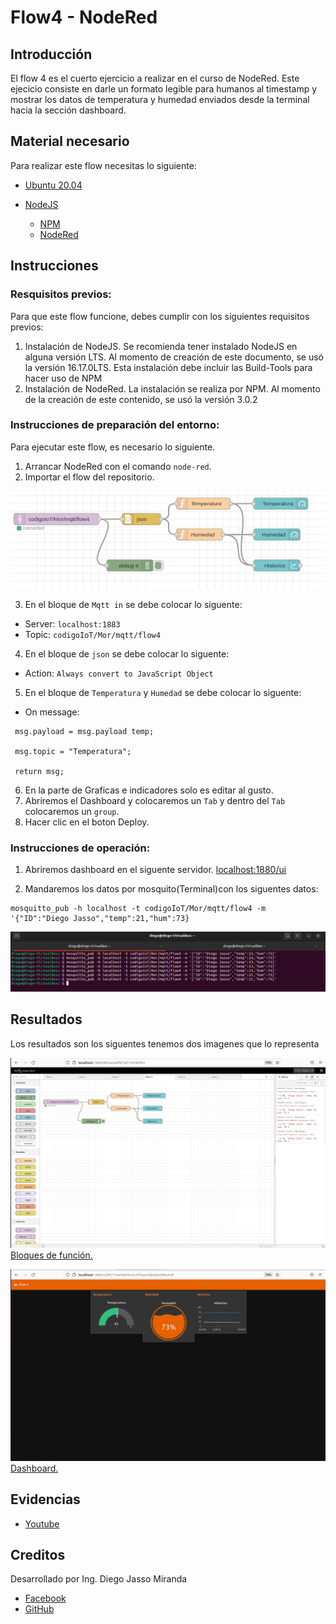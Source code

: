 # Flow4 - NodeRed

## Introducción
El flow 4 es el cuerto ejercicio a realizar en el curso de NodeRed. Este ejecicio consiste en darle un formato legible para humanos al timestamp y mostrar los datos de temperatura y humedad enviados desde la terminal hacia la sección dashboard.

## Material necesario
Para realizar este flow necesitas lo siguiente:

- [Ubuntu 20.04](https://releases.ubuntu.com/20.04/)
- [NodeJS](https://nodejs.org/es/)
      
    - [NPM](https://www.npmjs.com/) 
    - [NodeRed](https://nodered.org/docs/getting-started/local)

## Instrucciones 
### Resquisitos previos:
Para que este flow funcione, debes cumplir con los siguientes requisitos previos:
1. Instalación de NodeJS. Se recomienda tener instalado NodeJS en alguna versión LTS. Al momento de creación de este documento, se usó la versión 16.17.0LTS. Esta instalación debe incluir las Build-Tools para hacer uso de NPM
2. Instalación de NodeRed. La instalación se realiza por NPM. Al momento de la creación de este contenido, se usó la versión 3.0.2

### Instrucciones de preparación del entorno:

Para ejecutar este flow, es necesario lo siguiente.
1. Arrancar NodeRed con el comando `node-red`.
2. Importar el flow del repositorio.

![](https://github.com/DiegoJm10/Flow-4/blob/main/Captura%20desde%202022-09-19%2012-46-48.png?raw=true)


3. En el bloque de `Mqtt in` se debe colocar lo siguente:
    
- Server: `localhost:1883`
- Topic: `codigoIoT/Mor/mqtt/flow4`

4. En el bloque de `json` se debe colocar lo siguente:

- Action: `Always convert to JavaScript Object`

5. En el bloque de `Temperatura` y `Humedad` se debe colocar lo siguente:

- On message: 
```
 msg.payload = msg.payload temp;

 msg.topic = "Temperatura";

 return msg;
```
6. En la parte de Graficas e indicadores solo es editar al gusto.
7. Abriremos el Dashboard y colocaremos un `Tab` y dentro del `Tab` colocaremos un `group`.
8. Hacer clic en el boton Deploy.

### Instrucciones de operación:
1. Abriremos dashboard en el siguente servidor. [localhost:1880/ui](http://localhost:1880/ui)

2. Mandaremos los datos por mosquito(Terminal)con los siguentes datos:
```
mosquitto_pub -h localhost -t codigoIoT/Mor/mqtt/flow4 -m '{"ID":"Diego Jasso","temp":21,"hum":73}
```
![](https://github.com/DiegoJm10/Flow-4/blob/main/Captura%20desde%202022-09-19%2012-51-58.png?raw=true)


## Resultados
Los resultados son los siguentes tenemos dos imagenes que lo representa

![](https://github.com/DiegoJm10/Flow-4/blob/main/Captura%20desde%202022-09-19%2012-46-25.png?raw=true)
[Bloques de función.](https://github.com/DiegoJm10/Flow-4/blob/main/Captura%20desde%202022-09-19%2012-46-25.png?raw=true)

![](https://github.com/DiegoJm10/Flow-4/blob/main/Captura%20desde%202022-09-19%2012-47-09.png?raw=true)
[Dashboard.](https://github.com/DiegoJm10/Flow-4/blob/main/Captura%20desde%202022-09-19%2012-47-09.png?raw=true)

## Evidencias

- [Youtube](https://youtu.be/nL-me1Geef4)

## Creditos
Desarrollado por Ing. Diego Jasso Miranda
- [Facebook](https://www.facebook.com/jasso.diego.5/)
- [GitHub](https://github.com/DiegoJm10)